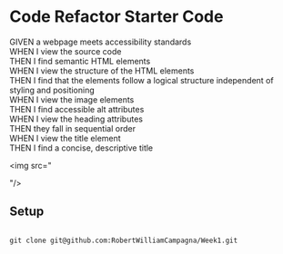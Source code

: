 # Code Refactor Starter Code
GIVEN a webpage meets accessibility standards<br>
WHEN I view the source code<br>
THEN I find semantic HTML elements<br>
WHEN I view the structure of the HTML elements<br>
THEN I find that the elements follow a logical structure independent of styling and positioning<br>
WHEN I view the image elements<br>
THEN I find accessible alt attributes<br>
WHEN I view the heading attributes<br>
THEN they fall in sequential order<br>
WHEN I view the title element<br>
THEN I find a concise, descriptive title<br>

<img src="<blockquote class="imgur-embed-pub" lang="en" data-id="a/UODQflF" data-context="false" ><a href="//imgur.com/a/UODQflF"></a></blockquote><script async src="//s.imgur.com/min/embed.js" charset="utf-8"></script>"/>

## Setup
```

git clone git@github.com:RobertWilliamCampagna/Week1.git

```